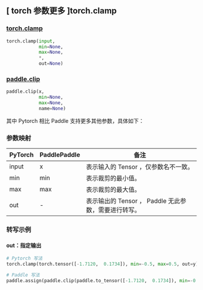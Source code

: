 ## [ torch 参数更多 ]torch.clamp
### [torch.clamp](https://pytorch.org/docs/stable/generated/torch.clamp.html#torch-clamp)

```python
torch.clamp(input,
            min=None,
            max=None,
            *,
            out=None)
```

### [paddle.clip](https://www.paddlepaddle.org.cn/documentation/docs/zh/api/paddle/clip_cn.html#clip)

```python
paddle.clip(x,
            min=None,
            max=None,
            name=None)
```

其中 Pytorch 相比 Paddle 支持更多其他参数，具体如下：
### 参数映射
| PyTorch       | PaddlePaddle | 备注                                                   |
| ------------- | ------------ | ------------------------------------------------------ |
| input       |  x             | 表示输入的 Tensor ，仅参数名不一致。  |
| min         | min            | 表示裁剪的最小值。                                      |
| max         | max            | 表示裁剪的最大值。                                      |
|  out        | -              | 表示输出的 Tensor ， Paddle 无此参数，需要进行转写。    |


### 转写示例
#### out：指定输出
```python
# Pytorch 写法
torch.clamp(torch.tensor([-1.7120,  0.1734]), min=-0.5, max=0.5, out=y)

# Paddle 写法
paddle.assign(paddle.clip(paddle.to_tensor([-1.7120,  0.1734]), min=-0.5, max=0.5), y)
```
